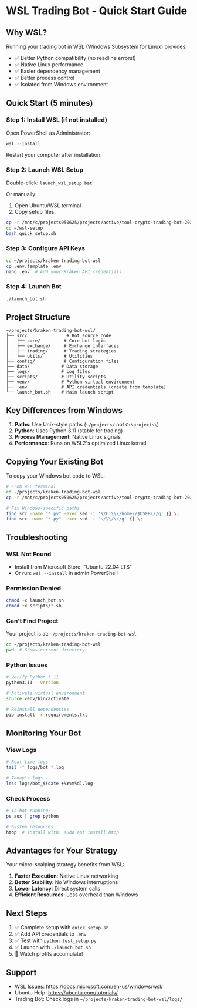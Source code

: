 # WSL Trading Bot - Quick Start Guide

## Why WSL?

Running your trading bot in WSL (Windows Subsystem for Linux) provides:
- ✅ Better Python compatibility (no readline errors!)
- ✅ Native Linux performance
- ✅ Easier dependency management
- ✅ Better process control
- ✅ Isolated from Windows environment

## Quick Start (5 minutes)

### Step 1: Install WSL (if not installed)
Open PowerShell as Administrator:
```powershell
wsl --install
```
Restart your computer after installation.

### Step 2: Launch WSL Setup
Double-click: `launch_wsl_setup.bat`

Or manually:
1. Open Ubuntu/WSL terminal
2. Copy setup files:
```bash
cp -r /mnt/c/projects050625/projects/active/tool-crypto-trading-bot-2025/wsl-setup ~/
cd ~/wsl-setup
bash quick_setup.sh
```

### Step 3: Configure API Keys
```bash
cd ~/projects/kraken-trading-bot-wsl
cp .env.template .env
nano .env  # Add your Kraken API credentials
```

### Step 4: Launch Bot
```bash
./launch_bot.sh
```

## Project Structure

```
~/projects/kraken-trading-bot-wsl/
├── src/               # Bot source code
│   ├── core/         # Core bot logic
│   ├── exchange/     # Exchange interfaces
│   ├── trading/      # Trading strategies
│   └── utils/        # Utilities
├── config/           # Configuration files
├── data/            # Data storage
├── logs/            # Log files
├── scripts/         # Utility scripts
├── venv/            # Python virtual environment
├── .env             # API credentials (create from template)
└── launch_bot.sh    # Main launch script
```

## Key Differences from Windows

1. **Paths**: Use Unix-style paths (`~/projects/` not `C:\projects\`)
2. **Python**: Uses Python 3.11 (stable for trading)
3. **Process Management**: Native Linux signals
4. **Performance**: Runs on WSL2's optimized Linux kernel

## Copying Your Existing Bot

To copy your Windows bot code to WSL:
```bash
# From WSL terminal
cd ~/projects/kraken-trading-bot-wsl
cp -r /mnt/c/projects050625/projects/active/tool-crypto-trading-bot-2025/src/* src/

# Fix Windows-specific paths
find src -name "*.py" -exec sed -i 's/C:\\\/home\/$USER\//g' {} \;
find src -name "*.py" -exec sed -i 's/\\/\//g' {} \;
```

## Troubleshooting

### WSL Not Found
- Install from Microsoft Store: "Ubuntu 22.04 LTS"
- Or run: `wsl --install` in admin PowerShell

### Permission Denied
```bash
chmod +x launch_bot.sh
chmod +x scripts/*.sh
```

### Can't Find Project
Your project is at: `~/projects/kraken-trading-bot-wsl`
```bash
cd ~/projects/kraken-trading-bot-wsl
pwd  # Shows current directory
```

### Python Issues
```bash
# Verify Python 3.11
python3.11 --version

# Activate virtual environment
source venv/bin/activate

# Reinstall dependencies
pip install -r requirements.txt
```

## Monitoring Your Bot

### View Logs
```bash
# Real-time logs
tail -f logs/bot_*.log

# Today's logs
less logs/bot_$(date +%Y%m%d).log
```

### Check Process
```bash
# Is bot running?
ps aux | grep python

# System resources
htop  # Install with: sudo apt install htop
```

## Advantages for Your Strategy

Your micro-scalping strategy benefits from WSL:
1. **Faster Execution**: Native Linux networking
2. **Better Stability**: No Windows interruptions
3. **Lower Latency**: Direct system calls
4. **Efficient Resources**: Less overhead than Windows

## Next Steps

1. ✅ Complete setup with `quick_setup.sh`
2. ✅ Add API credentials to `.env`
3. ✅ Test with `python test_setup.py`
4. ✅ Launch with `./launch_bot.sh`
5. 🚀 Watch profits accumulate!

## Support

- WSL Issues: https://docs.microsoft.com/en-us/windows/wsl/
- Ubuntu Help: https://ubuntu.com/tutorials/
- Trading Bot: Check logs in `~/projects/kraken-trading-bot-wsl/logs/`
